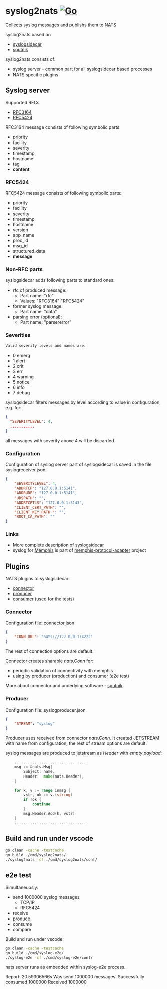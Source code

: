 # syslog2nats [![Go](https://github.com/g41797/syslog2nats/actions/workflows/go.yml/badge.svg)](https://github.com/g41797/syslog2nats/actions/workflows/go.yml)

Collects syslog messages and publishs them to [NATS](https://nats.io) 

syslog2nats based on 
- [syslogsidecar](https://github.com/g41797/syslogsidecar#readme)
- [sputnik](https://github.com/g41797/sputnik)

syslog2nats consists of:
- syslog server - common part for all syslogsidecar based processes
- NATS specific plugins 

## Syslog server

 Supported RFCs:
  - [RFC3164](<https://tools.ietf.org/html/rfc3164>)
  - [RFC5424](<https://tools.ietf.org/html/rfc5424>)


  RFC3164 message consists of following symbolic parts:
  - priority
  - facility 
  - severity
  - timestamp
  - hostname
  - tag
  - **content**

  ### RFC5424

  RFC5424 message consists of following symbolic parts:
 - priority
 - facility 
 - severity
 - timestamp
 - hostname
 - version
 - app_name
 - proc_id
 - msg_id
 - structured_data
 - **message**

  ### Non-RFC parts

  syslogsidecar adds following parts to standard ones:
  - rfc of produced message:
    - Part name: "rfc"
    - Values: "RFC3164"|"RFC5424"
  - former syslog message:
    - Part name: "data"
  - parsing error (optional):
    - Part name: "parsererror"

      
### Severities

    Valid severity levels and names are:

 - 0 emerg
 - 1 alert
 - 2 crit
 - 3 err
 - 4 warning
 - 5 notice
 - 6 info
 - 7 debug

  syslogsidecar filters messages by level according to value in configuration, e.g. for:
```json
{
  "SEVERITYLEVEL": 4,
  ...........
}
```
all messages with severity above 4 will be discarded. 


  ### Configuration

  Configuration of syslog server part of syslogsidecar is saved in the file syslogreceiver.json:
```json
{
    "SEVERITYLEVEL": 4,
    "ADDRTCP": "127.0.0.1:5141",
    "ADDRUDP": "127.0.0.1:5141",
    "UDSPATH": "",
    "ADDRTCPTLS": "127.0.0.1:5143",
    "CLIENT_CERT_PATH": "",
    "CLIENT_KEY_PATH ": "",
    "ROOT_CA_PATH": ""
}
```

### Links

- More complete description of [syslogsidecar](https://github.com/g41797/syslogsidecar#readme)
- syslog for [Memphis](https://memphis.dev) is part of [memphis-protocol-adapter](https://github.com/g41797/memphis-protocol-adapter) project


## Plugins

  NATS plugins to syslogsidecar:
  - [connector](https://github.com/g41797/syslog2nats/blob/main/connector.go)
  - [producer](https://github.com/g41797/syslog2nats/blob/main/msgproducer.go)
  - [consumer](https://github.com/g41797/syslog2nats/blob/main/msgconsumer.go) (used for the tests)


### Connector

Configuration file: connector.json
```json
{
    "CONN_URL": "nats://127.0.0.1:4222"
}
```
The rest of connection options are default.

Connector creates sharable _*nats.Conn*_ for:
- periodic validation of connectivity with memphis
- using by producer (production) and consumer (e2e test)

More about connector and underlying software - [sputnik](https://github.com/g41797/sputnik#readme)

### Producer

Configuration file: syslogproducer.json
```json
{
    "STREAM": "syslog"
}
```

Producer uses received from connector _*nats.Conn*_.
It created JETSTREAM with name from configuration, the rest of stream options are default.

syslog messages are produced to jetstream as *Header* with _*empty payload*_:
```go
    .................................
    msg := &nats.Msg{
		Subject: name,
		Header:  make(nats.Header),
	}

	for k, v := range inmsg {
		vstr, ok := v.(string)
		if !ok {
			continue
		}
		msg.Header.Add(k, vstr)
	}
    .................................
```

## Build and run under vscode

```bash
go clean -cache -testcache
go build ./cmd/syslog2nats/
./syslog2nats -cf ./cmd/syslog2nats/conf/
```

## e2e test

Simultaneuosly:  
- send 1000000 syslog messages
   - TCP/IP
   - RFC5424
- receive
- produce
- consume
- compare

Build and run under vscode:
```bash
go clean -cache -testcache
go build ./cmd/syslog-e2e/
./syslog-e2e -cf ./cmd/syslog-e2e/conf/
```
nats server runs as embedded within syslog-e2e process.

Report:
20.59306566s   Was send 1000000 messages. Successfully consumed 1000000 Received 1000000

